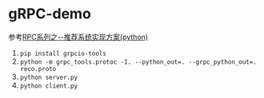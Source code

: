 # gRPC-demo

参考[RPC系列之--推荐系统实现方案(python)](https://blog.csdn.net/Jack_yun_feng/article/details/96359444)

1. `pip install grpcio-tools`
2. `python -m grpc_tools.protoc -I. --python_out=. --grpc_python_out=. reco.proto`
3. `python server.py`
4. `python client.py`

